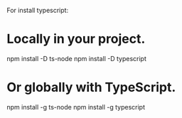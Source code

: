 For install typescript:

# Locally in your project.
npm install -D ts-node
npm install -D typescript

# Or globally with TypeScript.
npm install -g ts-node
npm install -g typescript